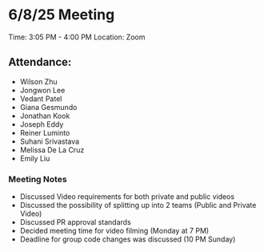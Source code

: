 # 6/8/25 Meeting
Time: 3:05 PM - 4:00 PM
Location: Zoom

## Attendance:
- Wilson Zhu
- Jongwon Lee
- Vedant Patel
- Giana Gesmundo
- Jonathan Kook
- Joseph Eddy
- Reiner Luminto
- Suhani Srivastava
- Melissa De La Cruz
- Emily Liu
### Meeting Notes
- Discussed Video requirements for both private and public videos
- Discussed the possibility of splitting up into 2 teams (Public and Private Video)
- Discussed PR approval standards
- Decided meeting time for video filming (Monday at 7 PM)
- Deadline for group code changes was discussed (10 PM Sunday)